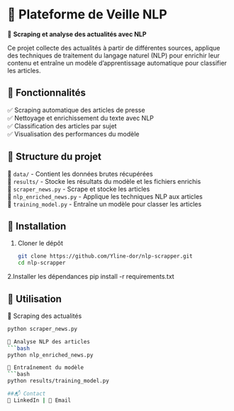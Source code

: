 # 📰 Plateforme de Veille NLP

🚀 **Scraping et analyse des actualités avec NLP**  

Ce projet collecte des actualités à partir de différentes sources, applique des techniques de traitement du langage naturel (NLP) pour enrichir leur contenu et entraîne un modèle d’apprentissage automatique pour classifier les articles.  

## 📌 **Fonctionnalités**
✅ Scraping automatique des articles de presse  
✅ Nettoyage et enrichissement du texte avec NLP  
✅ Classification des articles par sujet  
✅ Visualisation des performances du modèle  

## 📂 **Structure du projet**
📁 `data/` - Contient les données brutes récupérées  
📁 `results/` - Stocke les résultats du modèle et les fichiers enrichis  
📄 `scraper_news.py` - Scrape et stocke les articles  
📄 `nlp_enriched_news.py` - Applique les techniques NLP aux articles  
📄 `training_model.py` - Entraîne un modèle pour classer les articles  


## 🚀 **Installation**
1. Cloner le dépôt  
   ```bash
   git clone https://github.com/Yline-dor/nlp-scrapper.git
   cd nlp-scrapper

2.Installer les dépendances
pip install -r requirements.txt

## 🔧 Utilisation
🔹 Scraping des actualités
   ```bash
  python scraper_news.py

🔹 Analyse NLP des articles
   ```bash
python nlp_enriched_news.py

🔹 Entraînement du modèle
   ```bash
python results/training_model.py

##📬 Contact
📍 LinkedIn | 📩 Email


